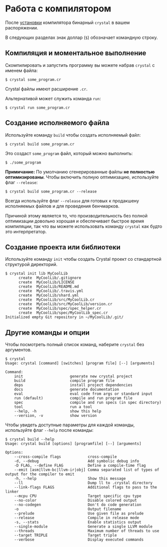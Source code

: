 # Работа с компилятором

После [установки](../installation/README.md) компилятора бинарный `crystal` в вашем распоряжении.

В следующих разделах знак доллар (`$`) обозначает командную строку.

## Компиляция и моментальное выполнение

Скомпилировать и запустить программу вы можете набрав `crystal` с именем файла:

```
$ crystal some_program.cr
```

Crystal файлы имеют расширение `.cr`.

Альтернативой может служить команда `run`:

```
$ crystal run some_program.cr
```

## Создание исполняемого файла

Используйте команду `build` чтобы создать исполняемый файл:

```
$ crystal build some_program.cr
```

Это создаст `some_program` файл, который можно выполнить:

```
$ ./some_program
```

**Примичание:** По умолчанию сгенерированные файлы **не полностью оптимизированы**. Чтобы включить полную оптимизацию, используйте флаг `--release`:

```
$ crystal build some_program.cr --release
```

Всегда используйте флаг `--release` для готовых к продакшену исполняемых файлов и для проведения бенчмарков.

Причиной этому является то, что производительность без полной оптимизации довольно хорошая и обеспечивает быстрое время компиляции, так что вы можете использовать команду `crystal` как будто это интерпретатор.

## Создание проекта или библиотеки

Используйте команду `init` чтобы создать Crystal проект со стандартной структурой директорий.

```
$ crystal init lib MyCoolLib
      create  MyCoolLib/.gitignore
      create  MyCoolLib/LICENSE
      create  MyCoolLib/README.md
      create  MyCoolLib/.travis.yml
      create  MyCoolLib/shard.yml
      create  MyCoolLib/src/MyCoolLib.cr
      create  MyCoolLib/src/MyCoolLib/version.cr
      create  MyCoolLib/spec/spec_helper.cr
      create  MyCoolLib/spec/MyCoolLib_spec.cr
Initialized empty Git repository in ~/MyCoolLib/.git/
```

## Другие команды и опции

Чтобы посмотреть полный список команд, наберите `crystal` без аргументов.

```
$ crystal
Usage: crystal [command] [switches] [program file] [--] [arguments]

Command:
    init                     generate new crystal project
    build                    compile program file
    deps                     install project dependencies
    docs                     generate documentation
    eval                     eval code from args or standard input
    run (default)            compile and run program file
    spec                     compile and run specs (in spec directory)
    tool                     run a tool
    --help, -h               show this help
    --version, -v            show version
```

Чтобы увидеть доступные параметры для каждой команды, используйте флаг `--help` после команды:

```
$ crystal build --help
Usage: crystal build [options] [programfile] [--] [arguments]

Options:
    --cross-compile flags            cross-compile
    -d, --debug                      Add symbolic debug info
    -D FLAG, --define FLAG           Define a compile-time flag
    --emit [asm|llvm-bc|llvm-ir|obj] Comma separated list of types of output for the compiler to emit
    -h, --help                       Show this message
    --ll                             Dump ll to .crystal directory
    --link-flags FLAGS               Additional flags to pass to the linker
    --mcpu CPU                       Target specific cpu type
    --no-color                       Disable colored output
    --no-codegen                     Don't do code generation
    -o                               Output filename
    --prelude                        Use given file as prelude
    --release                        Compile in release mode
    -s, --stats                      Enable statistics output
    --single-module                  Generate a single LLVM module
    --threads                        Maximum number of threads to use
    --target TRIPLE                  Target triple
    --verbose                        Display executed commands
```
